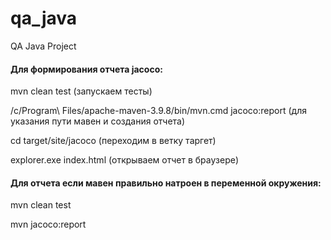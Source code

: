 # qa_java
QA Java Project


#### Для формирования отчета jacoco:
mvn clean test (запускаем тесты)

/c/Program\ Files/apache-maven-3.9.8/bin/mvn.cmd jacoco:report (для указания пути мавен и создания отчета)

cd target/site/jacoco (переходим в ветку таргет)

explorer.exe index.html (открываем отчет в браузере)

#### Для отчета если мавен правильно натроен в переменной окружения:
mvn clean test

mvn jacoco:report